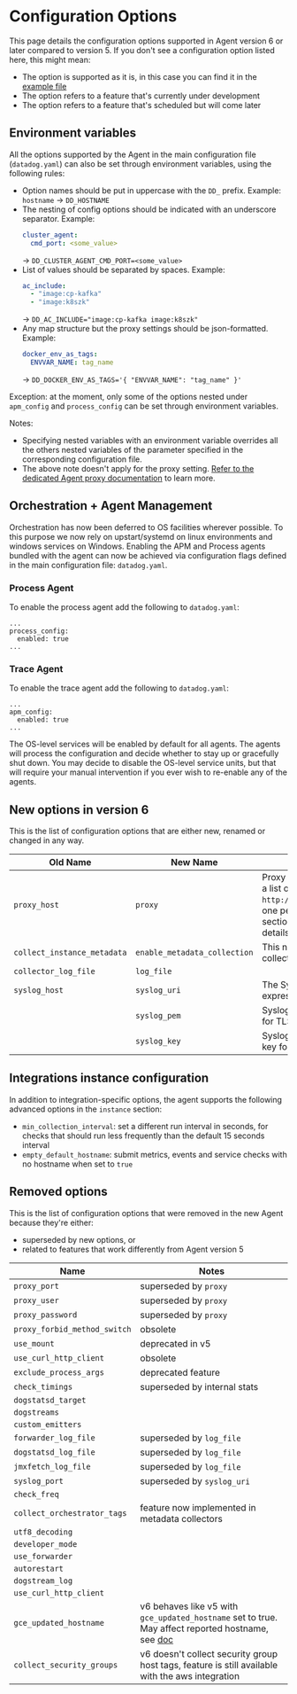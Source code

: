 # Configuration Options

This page details the configuration options supported in Agent version 6 or later
compared to version 5. If you don't see a configuration option listed here, this
might mean:

 * The option is supported as it is, in this case you can find it in the [example file][datadog-yaml]
 * The option refers to a feature that's currently under development
 * The option refers to a feature that's scheduled but will come later

## Environment variables

All the options supported by the Agent in the main configuration file (`datadog.yaml`) can also be set through environment variables, using the following rules:
 * Option names should be put in uppercase with the `DD_` prefix. Example: `hostname` -> `DD_HOSTNAME`
 * The nesting of config options should be indicated with an underscore separator. Example:
   ```yaml
   cluster_agent:
     cmd_port: <some_value>
   ```
   -> `DD_CLUSTER_AGENT_CMD_PORT=<some_value>`
 * List of values should be separated by spaces. Example:
   ```yaml
   ac_include:
     - "image:cp-kafka"
     - "image:k8szk"
   ```
   -> `DD_AC_INCLUDE="image:cp-kafka image:k8szk"`
 * Any map structure but the proxy settings should be json-formatted. Example:
   ```yaml
   docker_env_as_tags:
     ENVVAR_NAME: tag_name
   ```
   -> `DD_DOCKER_ENV_AS_TAGS='{ "ENVVAR_NAME": "tag_name" }'`

Exception: at the moment, only some of the options nested under `apm_config` and `process_config` can be set through environment variables.

Notes:
 * Specifying nested variables with an environment variable overrides all the others nested variables of the parameter specified in the corresponding configuration file.
 * The above note doesn't apply for the proxy setting. [Refer to the dedicated Agent proxy documentation](https://docs.datadoghq.com/agent/proxy/#agent-v6) to learn more.

## Orchestration + Agent Management

Orchestration has now been deferred to OS facilities wherever possible. To this purpose
we now rely on upstart/systemd on linux environments and windows services on Windows.
Enabling the APM and Process agents bundled with the agent can now be achieved via
configuration flags defined in the main configuration file: `datadog.yaml`.

### Process Agent
To enable the process agent add the following to `datadog.yaml`:
```
...
process_config:
  enabled: true
...
```

### Trace Agent
To enable the trace agent add the following to `datadog.yaml`:
```
...
apm_config:
  enabled: true
...
```

The OS-level services will be enabled by default for all agents. The agents will process
the configuration and decide whether to stay up or gracefully shut down. You may decide
to disable the OS-level service units, but that will require your manual intervention if
you ever wish to re-enable any of the agents.


## New options in version 6

This is the list of configuration options that are either new, renamed or changed
in any way.

| Old Name | New Name | Notes |
| --- | --- | --- |
| `proxy_host`  | `proxy`  | Proxy settings are now expressed as a list of URIs like `http://user:password@proxyurl:port`, one per transport type (see the `proxy` section of [datadog.yaml][datadog-yaml] for more details). |
| `collect_instance_metadata` | `enable_metadata_collection` | This now enabled the new metadata collection mechanism |
| `collector_log_file` | `log_file` ||
| `syslog_host`  | `syslog_uri`  | The Syslog configuration is now expressed as an URI |
|| `syslog_pem`  | Syslog configuration client certificate for TLS client validation |
|| `syslog_key`  | Syslog configuration client private key for TLS client validation |


## Integrations instance configuration

In addition to integration-specific options, the agent supports the following
advanced options in the `instance` section:

* `min_collection_interval`: set a different run interval in seconds, for checks
that should run less frequently than the default 15 seconds interval
* `empty_default_hostname`: submit metrics, events and service checks with no
hostname when set to `true`

## Removed options

This is the list of configuration options that were removed in the new Agent
because they're either:
* superseded by new options, or
* related to features that work differently from Agent version 5

| Name | Notes |
| --- | --- |
| `proxy_port` | superseded by `proxy` |
| `proxy_user` | superseded by `proxy` |
| `proxy_password` | superseded by `proxy` |
| `proxy_forbid_method_switch` | obsolete |
| `use_mount` | deprecated in v5 |
| `use_curl_http_client` | obsolete |
| `exclude_process_args` | deprecated feature |
| `check_timings` | superseded by internal stats |
| `dogstatsd_target` | |
| `dogstreams` | |
| `custom_emitters` | |
| `forwarder_log_file` | superseded by `log_file` |
| `dogstatsd_log_file` | superseded by `log_file` |
| `jmxfetch_log_file` | superseded by `log_file` |
| `syslog_port` | superseded by `syslog_uri` |
| `check_freq` | |
| `collect_orchestrator_tags` | feature now implemented in metadata collectors |
| `utf8_decoding` | |
| `developer_mode` | |
| `use_forwarder` | |
| `autorestart` | |
| `dogstream_log` | |
| `use_curl_http_client` | |
| `gce_updated_hostname` | v6 behaves like v5 with `gce_updated_hostname` set to true. May affect reported hostname, see [doc][gce-hostname] |
| `collect_security_groups` | v6 doesn't collect security group host tags, feature is still available with the aws integration  |

[datadog-yaml]: https://raw.githubusercontent.com/DataDog/datadog-agent/master/pkg/config/config_template.yaml
[gce-hostname]: changes.md#gce-hostname
